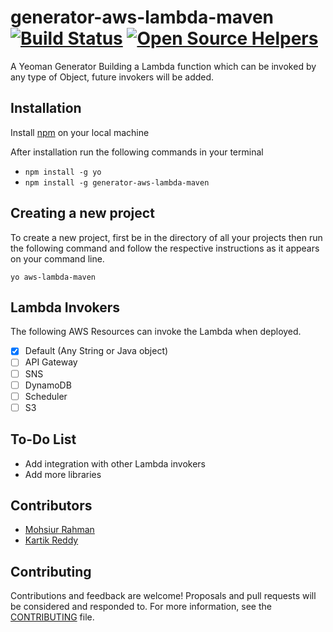 # generator-aws-lambda-maven [![Build Status](https://travis-ci.org/mohsiur/generator-aws-lambda-maven.svg?branch=master)](https://travis-ci.org/mohsiur/generator-aws-lambda-maven) [![Open Source Helpers](https://www.codetriage.com/mohsiur/generator-aws-lambda-maven/badges/users.svg)](https://www.codetriage.com/mohsiur/generator-aws-lambda-maven)

A Yeoman Generator Building a Lambda function which can be invoked by any type of Object, future invokers will be added.

## Installation

Install [npm](https://nodejs.org/en/) on your local machine

After installation run the following commands in your terminal

- `npm install -g yo`
- `npm install -g generator-aws-lambda-maven`

## Creating a new project

To create a new project, first be in the directory of all your projects then run the following command and follow the respective instructions as it appears on your command line.

`yo aws-lambda-maven`

## Lambda Invokers

The following AWS Resources can invoke the Lambda when deployed.

- [x] Default (Any String or Java object)
- [ ] API Gateway
- [ ] SNS
- [ ] DynamoDB
- [ ] Scheduler
- [ ] S3

## To-Do List

- Add integration with other Lambda invokers
- Add more libraries

## Contributors

* [Mohsiur Rahman](https://github.com/mohsiur)
* [Kartik Reddy](https://github.com/)

## Contributing

Contributions and feedback are welcome! Proposals and pull requests will be considered and responded to. For more information, see the [CONTRIBUTING](CONTRIBUTING.md) file.
